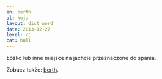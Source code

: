 ```yaml
---
en: berth
pl: koja
layout: dict_word
date: 2013-12-27
level: cc
cat: hull
---
```


Łóżko lub inne miejsce na jachcie przeznaczone do spania.

Zobacz także: [berth](/dict/berth-2.html).
